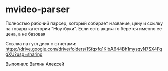 # mvideo-parser
Полностью рабочий парсер, который собирает название, цену и ссылку на товары категории "Ноутбуки". Если есть акция то берется именно ее цена, а не базовая

Ссылка на гугл диск с отчетами: https://drive.google.com/drive/folders/1Sfqxfq1KibA644Bh1mysqyN7SX4FqgXU?usp=sharing

Выполнил: Ватлин Алексей
